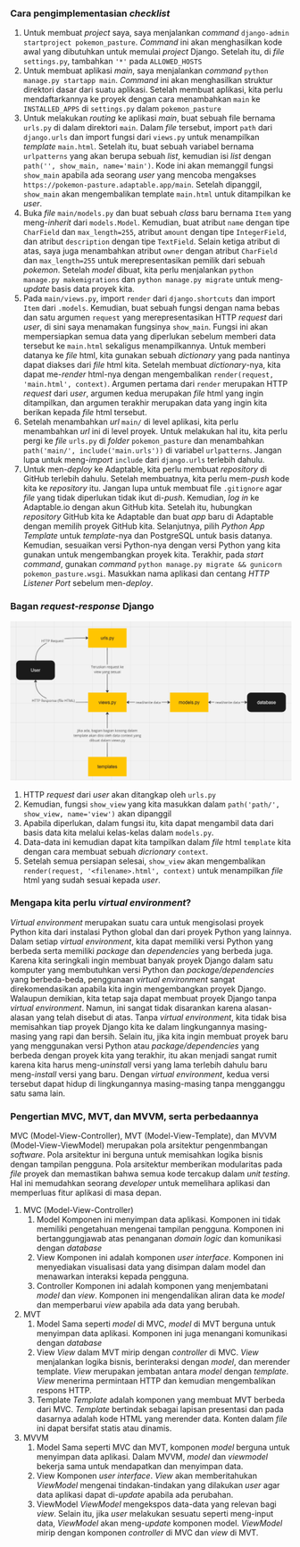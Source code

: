 ### Cara pengimplementasian *checklist*
1. Untuk membuat *project* saya, saya menjalankan *command* `django-admin startproject pokemon_pasture`. *Command* ini akan menghasilkan kode awal yang dibutuhkan untuk memulai *project* Django. Setelah itu, di *file* `settings.py`, tambahkan `'*'` pada `ALLOWED_HOSTS`
2. Untuk membuat aplikasi *main*, saya menjalankan *command* `python manage.py startapp main`. *Command* ini akan menghasilkan struktur direktori dasar dari suatu aplikasi. Setelah membuat aplikasi, kita perlu mendaftarkannya ke proyek dengan cara menambahkan `main` ke `INSTALLED_APPS` di `settings.py` dalam `pokemon_pasture`
3. Untuk melakukan *routing* ke aplikasi *main*, buat sebuah file bernama `urls.py` di dalam direktori `main`. Dalam *file* tersebut, import `path` dari `django.urls` dan import fungsi dari `views.py` untuk menampilkan *template* `main.html`. Setelah itu, buat sebuah variabel bernama `urlpatterns` yang akan berupa sebuah *list*, kemudian isi *list* dengan `path('', show_main, name='main')`. Kode ini akan memanggil fungsi `show_main` apabila ada seorang *user* yang mencoba mengakses `https://pokemon-pasture.adaptable.app/main`. Setelah dipanggil, `show_main` akan mengembalikan template `main.html` untuk ditampilkan ke *user*.
4. Buka *file* `main/models.py` dan buat sebuah *class* baru bernama `Item` yang meng-*inherit* dari `models.Model`. Kemudian, buat atribut `name` dengan tipe `CharField` dan `max_length=255`, atribut `amount` dengan tipe `IntegerField`, dan atribut `description` dengan tipe `TextField`. Selain ketiga atribut di atas, saya juga menambahkan atribut `owner` dengan atribut `CharField` dan `max_length=255` untuk merepresentasikan pemilik dari sebuah *pokemon*. Setelah *model* dibuat, kita perlu menjalankan `python manage.py makemigrations` dan `python manage.py migrate` untuk meng-*update* basis data proyek kita.
5. Pada `main/views.py`, import `render` dari `django.shortcuts` dan import `Item` dari `.models`. Kemudian, buat sebuah fungsi dengan nama bebas dan satu argumen `request` yang merepresentasikan HTTP *request* dari *user*, di sini saya menamakan fungsinya `show_main`. Fungsi ini akan mempersiapkan semua data yang diperlukan sebelum memberi data tersebut ke `main.html` sekaligus menampilkannya. Untuk memberi datanya ke *file* html, kita gunakan sebuah *dictionary* yang pada nantinya dapat diakses dari *file* html kita. Setelah membuat *dictionary*-nya, kita dapat me-*render* html-nya dengan mengembalikan `render(request, 'main.html', context)`. Argumen pertama dari `render` merupakan HTTP *request* dari *user*, argumen kedua merupakan *file* html yang ingin ditampilkan, dan argumen terakhir merupakan data yang ingin kita berikan kepada *file* html tersebut.
6. Setelah menambahkan *url* `main/` di level aplikasi, kita perlu menambahkan *url* ini di level proyek. Untuk melakukan hal itu, kita perlu pergi ke *file* `urls.py` di *folder* `pokemon_pasture` dan menambahkan `path('main/', include('main.urls'))` di variabel `urlpatterns`. Jangan lupa untuk meng-*import* `include` dari `django.urls` terlebih dahulu.
7. Untuk men-*deploy* ke Adaptable, kita perlu membuat *repository* di GitHub terlebih dahulu. Setelah membuatnya, kita perlu mem-*push* kode kita ke *repository* itu. Jangan lupa untuk membuat file `.gitignore` agar *file* yang tidak diperlukan tidak ikut di-*push*. Kemudian, *log in* ke Adaptable.io dengan akun GitHub kita. Setelah itu, hubungkan *repository* GitHub kita ke Adaptable dan buat *app* baru di Adaptable dengan memilih proyek GitHub kita. Selanjutnya, pilih *Python App Template* untuk *template*-nya dan PostgreSQL untuk basis datanya. Kemudian, sesuaikan versi Python-nya dengan versi Python yang kita gunakan untuk mengembangkan proyek kita. Terakhir, pada *start command*, gunakan *command* `python manage.py migrate && gunicorn pokemon_pasture.wsgi`. Masukkan nama aplikasi dan centang *HTTP Listener Port* sebelum men-*deploy*.

### Bagan *request-response* Django
![Django Request-Response Diagram](django_diagram.jpg)
1. HTTP *request* dari *user* akan ditangkap oleh `urls.py`
2. Kemudian, fungsi `show_view` yang kita masukkan dalam `path('path/', show_view, name='view')` akan dipanggil
3. Apabila diperlukan, dalam fungsi itu, kita dapat mengambil data dari basis data kita melalui kelas-kelas dalam `models.py`.
4. Data-data ini kemudian dapat kita tampilkan dalam *file* html `template` kita dengan cara membuat sebuah *dicrionary* `context`.
5. Setelah semua persiapan selesai, `show_view` akan mengembalikan `render(request, '<filename>.html', context)` untuk menampilkan *file* html yang sudah sesuai kepada *user*.

### Mengapa kita perlu *virtual environment*?
*Virtual environment* merupakan suatu cara untuk mengisolasi proyek Python kita dari instalasi Python global dan dari proyek Python yang lainnya. Dalam setiap *virtual environment*, kita dapat memiliki versi Python yang berbeda serta memiliki *package* dan *dependencies* yang berbeda juga. Karena kita seringkali ingin membuat banyak proyek Django dalam satu komputer yang membutuhkan versi Python dan *package/dependencies* yang berbeda-beda, penggunaan *virtual environment* sangat direkomendasikan apabila kita ingin mengembangkan proyek Django. Walaupun demikian, kita tetap saja dapat membuat proyek Django tanpa *virtual environment*. Namun, ini sangat tidak disarankan karena alasan-alasan yang telah disebut di atas. Tanpa *virtual environment*, kita tidak bisa memisahkan tiap proyek Django kita ke dalam lingkungannya masing-masing yang rapi dan bersih. Selain itu, jika kita ingin membuat proyek baru yang menggunakan versi Python atau *package/dependencies* yang berbeda dengan proyek kita yang terakhir, itu akan menjadi sangat rumit karena kita harus meng-*uninstall* versi yang lama terlebih dahulu baru meng-*install* versi yang baru. Dengan *virtual environment*, kedua versi tersebut dapat hidup di lingkungannya masing-masing tanpa mengganggu satu sama lain.

### Pengertian MVC, MVT, dan MVVM, serta perbedaannya
MVC (Model-View-Controller), MVT (Model-View-Template), dan MVVM (Model-View-ViewModel) merupakan pola arsitektur pengenmbangan *software*. Pola arsitektur ini berguna untuk memisahkan logika bisnis dengan tampilan pengguna. Pola arsitektur memberikan modularitas pada *file* proyek dan memastikan bahwa semua kode tercakup dalam *unit testing*. Hal ini memudahkan seorang *developer* untuk memelihara aplikasi dan memperluas fitur aplikasi di masa depan.
1. MVC (Model-View-Controller)
   1. Model
   Komponen ini menyimpan data aplikasi. Komponen ini tidak memiliki pengetahuan mengenai tampilan pengguna. Komponen ini bertanggungjawab atas penanganan *domain logic* dan komunikasi dengan *database*
   2. View
   Komponen ini adalah komponen *user interface*. Komponen ini menyediakan visualisasi data yang disimpan dalam model dan menawarkan interaksi kepada pengguna.
   3. Controller
   Komponen ini adalah komponen yang menjembatani *model* dan *view*. Komponen ini mengendalikan aliran data ke *model* dan memperbarui *view* apabila ada data yang berubah.
2. MVT
   1. Model
   Sama seperti *model* di MVC, *model* di MVT berguna untuk menyimpan data aplikasi. Komponen ini juga menangani komunikasi dengan *database*
   2. View
   *View* dalam MVT mirip dengan *controller* di MVC. *View* menjalankan logika bisnis, berinteraksi dengan *model*, dan merender template. *View* merupakan jembatan antara *model* dengan *template*. *View* menerima permintaan HTTP dan kemudian mengembalikan respons HTTP.
   3. Template
   *Template* adalah komponen yang membuat MVT berbeda dari MVC. *Template* bertindak sebagai lapisan presentasi dan pada dasarnya adalah kode HTML yang merender data. Konten dalam *file* ini dapat bersifat statis atau dinamis.
3. MVVM
   1. Model
   Sama seperti MVC dan MVT, komponen *model* berguna untuk menyimpan data aplikasi. Dalam MVVM, *model* dan *viewmodel* bekerja sama untuk mendapatkan dan menyimpan data.
   2. View
   Komponen *user interface*. *View* akan memberitahukan *ViewModel* mengenai tindakan-tindakan yang dilakukan *user* agar data aplikasi dapat di-*update* apabila ada perubahan.
   3. ViewModel
   *ViewModel* mengekspos data-data yang relevan bagi *view*. Selain itu, jika *user* melakukan sesuatu seperti meng-input data, *ViewModel* akan meng-*update* komponen model. *ViewModel* mirip dengan komponen *controller* di MVC dan *view* di MVT.